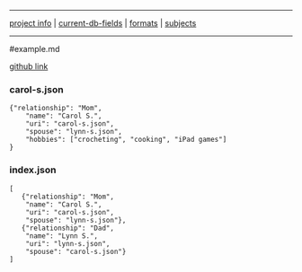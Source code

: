 ___
[project info](readme.md) | [current-db-fields](current-db-fields.md)  |   [formats](formats.md) | [subjects](subjects.md)
___

#example.md

[github link](https://github.com/karlstolley/isr/tree/project-2)

### carol-s.json


```
{"relationship": "Mom",
    "name": "Carol S.",
    "uri": "carol-s.json",
    "spouse": "lynn-s.json",
    "hobbies": ["crocheting", "cooking", "iPad games"]
}
```

### index.json

```
[
   {"relationship": "Mom",
    "name": "Carol S.",
    "uri": "carol-s.json",
    "spouse": "lynn-s.json"},
   {"relationship": "Dad",
    "name": "Lynn S.",
    "uri": "lynn-s.json",
    "spouse": "carol-s.json"}
]
```
